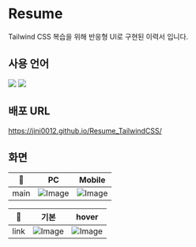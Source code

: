 # Resume

Tailwind CSS 복습을 위해 반응형 UI로 구현된 이력서 입니다.

## 사용 언어

<img src="https://img.shields.io/badge/html5-E34F26?style=for-the-badge&logo=html5&logoColor=white"> <img src="https://img.shields.io/badge/tailwindcss-06B6D4?style=for-the-badge&logo=tailwindcss&logoColor=white">

## 배포 URL

https://jini0012.github.io/Resume_TailwindCSS/

## 화면

|  📝  |                                            PC                                             |                                          Mobile                                           |
| :--: | :---------------------------------------------------------------------------------------: | :---------------------------------------------------------------------------------------: |
| main | ![Image](https://github.com/user-attachments/assets/842246e6-bdd4-4291-b997-1af02f1a7422) | ![Image](https://github.com/user-attachments/assets/692028b1-00ff-4e54-939f-3bda478dab3c) |

|  📝  |                                           기본                                            |                                           hover                                           |
| :--: | :---------------------------------------------------------------------------------------: | :---------------------------------------------------------------------------------------: |
| link | ![Image](https://github.com/user-attachments/assets/779db2b4-2eae-42b6-ac2f-d42bbac2626a) | ![Image](https://github.com/user-attachments/assets/badcce4d-1416-47d1-91e5-8a78422a759a) |
